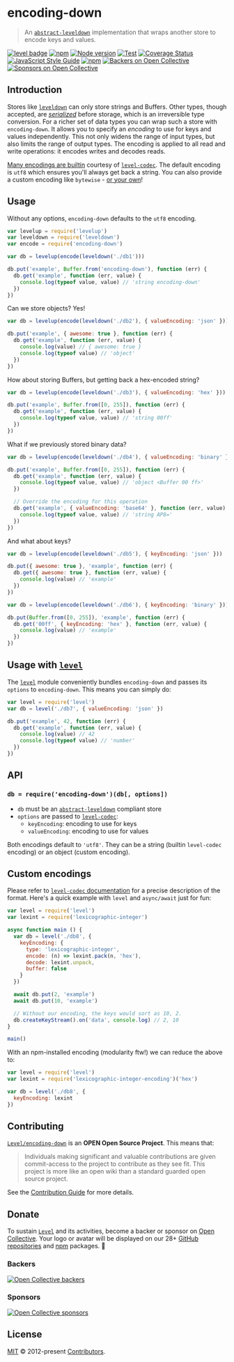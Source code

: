 # encoding-down

> An [`abstract-leveldown`][abstract-leveldown] implementation that wraps another store to encode keys and values.

[![level badge][level-badge]](https://github.com/Level/awesome)
[![npm](https://img.shields.io/npm/v/encoding-down.svg?label=&logo=npm)](https://www.npmjs.com/package/encoding-down)
[![Node version](https://img.shields.io/node/v/encoding-down.svg)](https://www.npmjs.com/package/encoding-down)
[![Test](https://github.com/Level/encoding-down/actions/workflows/test.yml/badge.svg)](https://github.com/Level/encoding-down/actions/workflows/test.yml)
[![Coverage Status](https://codecov.io/gh/Level/encoding-down/branch/master/graph/badge.svg)](https://codecov.io/gh/Level/encoding-down)
[![JavaScript Style Guide](https://img.shields.io/badge/code_style-standard-brightgreen.svg)](https://standardjs.com)
[![npm](https://img.shields.io/npm/dm/encoding-down.svg?label=dl)](https://www.npmjs.com/package/encoding-down)
[![Backers on Open Collective](https://opencollective.com/level/backers/badge.svg?color=orange)](#backers)
[![Sponsors on Open Collective](https://opencollective.com/level/sponsors/badge.svg?color=orange)](#sponsors)

## Introduction

Stores like [`leveldown`][leveldown] can only store strings and Buffers. Other types, though accepted, are [_serialized_](https://github.com/Level/abstract-leveldown#db_serializekeykey) before storage, which is an irreversible type conversion. For a richer set of data types you can wrap such a store with `encoding-down`. It allows you to specify an _encoding_ to use for keys and values independently. This not only widens the range of input types, but also limits the range of output types. The encoding is applied to all read and write operations: it encodes writes and decodes reads.

[Many encodings are builtin][builtin-encodings] courtesy of [`level-codec`][level-codec]. The default encoding is `utf8` which ensures you'll always get back a string. You can also provide a custom encoding like `bytewise` - [or your own](#custom-encodings)!

## Usage

Without any options, `encoding-down` defaults to the `utf8` encoding.

```js
var levelup = require('levelup')
var leveldown = require('leveldown')
var encode = require('encoding-down')

var db = levelup(encode(leveldown('./db1')))

db.put('example', Buffer.from('encoding-down'), function (err) {
  db.get('example', function (err, value) {
    console.log(typeof value, value) // 'string encoding-down'
  })
})
```

Can we store objects? Yes!

```js
var db = levelup(encode(leveldown('./db2'), { valueEncoding: 'json' }))

db.put('example', { awesome: true }, function (err) {
  db.get('example', function (err, value) {
    console.log(value) // { awesome: true }
    console.log(typeof value) // 'object'
  })
})
```

How about storing Buffers, but getting back a hex-encoded string?

```js
var db = levelup(encode(leveldown('./db3'), { valueEncoding: 'hex' }))

db.put('example', Buffer.from([0, 255]), function (err) {
  db.get('example', function (err, value) {
    console.log(typeof value, value) // 'string 00ff'
  })
})
```

What if we previously stored binary data?

```js
var db = levelup(encode(leveldown('./db4'), { valueEncoding: 'binary' }))

db.put('example', Buffer.from([0, 255]), function (err) {
  db.get('example', function (err, value) {
    console.log(typeof value, value) // 'object <Buffer 00 ff>'
  })

  // Override the encoding for this operation
  db.get('example', { valueEncoding: 'base64' }, function (err, value) {
    console.log(typeof value, value) // 'string AP8='
  })
})
```

And what about keys?

```js
var db = levelup(encode(leveldown('./db5'), { keyEncoding: 'json' }))

db.put({ awesome: true }, 'example', function (err) {
  db.get({ awesome: true }, function (err, value) {
    console.log(value) // 'example'
  })
})
```

```js
var db = levelup(encode(leveldown('./db6'), { keyEncoding: 'binary' }))

db.put(Buffer.from([0, 255]), 'example', function (err) {
  db.get('00ff', { keyEncoding: 'hex' }, function (err, value) {
    console.log(value) // 'example'
  })
})
```

## Usage with [`level`][level]

The [`level`][level] module conveniently bundles `encoding-down` and passes its `options` to `encoding-down`. This means you can simply do:

```js
var level = require('level')
var db = level('./db7', { valueEncoding: 'json' })

db.put('example', 42, function (err) {
  db.get('example', function (err, value) {
    console.log(value) // 42
    console.log(typeof value) // 'number'
  })
})
```

## API

### `db = require('encoding-down')(db[, options])`

- `db` must be an [`abstract-leveldown`][abstract-leveldown] compliant store
- `options` are passed to [`level-codec`][level-codec]:
  - `keyEncoding`: encoding to use for keys
  - `valueEncoding`: encoding to use for values

Both encodings default to `'utf8'`. They can be a string (builtin `level-codec` encoding) or an object (custom encoding).

## Custom encodings

Please refer to [`level-codec` documentation][encoding-format] for a precise description of the format. Here's a quick example with `level` and `async/await` just for fun:

```js
var level = require('level')
var lexint = require('lexicographic-integer')

async function main () {
  var db = level('./db8', {
    keyEncoding: {
      type: 'lexicographic-integer',
      encode: (n) => lexint.pack(n, 'hex'),
      decode: lexint.unpack,
      buffer: false
    }
  })

  await db.put(2, 'example')
  await db.put(10, 'example')

  // Without our encoding, the keys would sort as 10, 2.
  db.createKeyStream().on('data', console.log) // 2, 10
}

main()
```

With an npm-installed encoding (modularity ftw!) we can reduce the above to:

```js
var level = require('level')
var lexint = require('lexicographic-integer-encoding')('hex')

var db = level('./db8', {
  keyEncoding: lexint
})
```

## Contributing

[`Level/encoding-down`](https://github.com/Level/encoding-down) is an **OPEN Open Source Project**. This means that:

> Individuals making significant and valuable contributions are given commit-access to the project to contribute as they see fit. This project is more like an open wiki than a standard guarded open source project.

See the [Contribution Guide](https://github.com/Level/community/blob/master/CONTRIBUTING.md) for more details.

## Donate

To sustain [`Level`](https://github.com/Level) and its activities, become a backer or sponsor on [Open Collective](https://opencollective.com/level). Your logo or avatar will be displayed on our 28+ [GitHub repositories](https://github.com/Level) and [npm](https://www.npmjs.com/) packages. 💖

### Backers

[![Open Collective backers](https://opencollective.com/level/backers.svg?width=890)](https://opencollective.com/level)

### Sponsors

[![Open Collective sponsors](https://opencollective.com/level/sponsors.svg?width=890)](https://opencollective.com/level)

## License

[MIT](LICENSE.md) © 2012-present [Contributors](CONTRIBUTORS.md).

[level-badge]: https://leveljs.org/img/badge.svg

[abstract-leveldown]: https://github.com/Level/abstract-leveldown

[leveldown]: https://github.com/Level/leveldown

[level]: https://github.com/Level/level

[level-codec]: https://github.com/Level/codec

[builtin-encodings]: https://github.com/Level/codec#builtin-encodings

[encoding-format]: https://github.com/Level/codec#encoding-format
